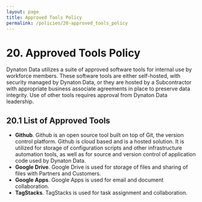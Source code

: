```yaml
---
layout: page
title: Approved Tools Policy
permalink: /policies/20-approved_tools_policy
---
```


# 20. Approved Tools Policy

Dynaton Data utilizes a suite of approved software tools for internal use by workforce members. These software tools are either self-hosted, with security managed by Dynaton Data, or they are hosted by a Subcontractor with appropriate business associate agreements in place to preserve data integrity. Use of other tools requires approval from Dynaton Data leadership.

## 20.1 List of Approved Tools

- **Github**. Github is an open source tool built on top of Git, the version control platform. Github is cloud based and is a hosted solution. It is utilized for storage of configuration scripts and other infrastructure automation tools, as well as for source and version control of application code used by Dynaton Data.
- **Google Drive**. Google Drive is used for storage of files and sharing of files with Partners and Customers.
- **Google Apps**. Google Apps is used for email and document collaboration.
- **TagStacks**. TagStacks is used for task assignment and collaboration.
